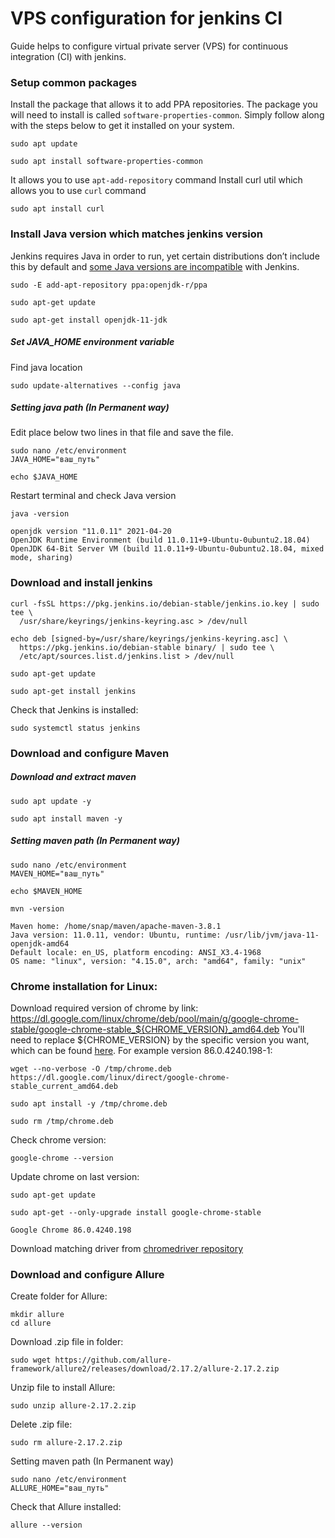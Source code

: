 # VPS configuration for jenkins CI

Guide helps to configure virtual private server (VPS) for continuous integration (CI) with jenkins.

### Setup common packages
Install the package that allows it to add PPA repositories. The package you will need to install is called
```software-properties-common```. Simply follow along with the steps below to get it installed on your system.
```shell
sudo apt update
```
```shell
sudo apt install software-properties-common
```
It allows you to use ```apt-add-repository``` command
Install curl util which allows you to use ```curl``` command
```shell
sudo apt install curl
```

### Install Java version which matches jenkins version

Jenkins requires Java in order to run, yet certain distributions don’t include this by default and
[some Java versions are incompatible](https://www.jenkins.io/doc/administration/requirements/java/) with Jenkins.

```shell
sudo -E add-apt-repository ppa:openjdk-r/ppa
```
```shell
sudo apt-get update
```
```shell
sudo apt-get install openjdk-11-jdk
```

##### Set JAVA_HOME environment variable
Find java location
```shell
sudo update-alternatives --config java
```
##### Setting java path (In Permanent way)
Edit place below two lines in that file and save the file.
```shell
sudo nano /etc/environment
JAVA_HOME="ваш_путь"
```
```shell
echo $JAVA_HOME
```
Restart terminal and check Java version
```shell
java -version
```
```shell
openjdk version "11.0.11" 2021-04-20
OpenJDK Runtime Environment (build 11.0.11+9-Ubuntu-0ubuntu2.18.04)
OpenJDK 64-Bit Server VM (build 11.0.11+9-Ubuntu-0ubuntu2.18.04, mixed mode, sharing)
```
### Download and install jenkins
```shell
curl -fsSL https://pkg.jenkins.io/debian-stable/jenkins.io.key | sudo tee \
  /usr/share/keyrings/jenkins-keyring.asc > /dev/null
```
```shell
echo deb [signed-by=/usr/share/keyrings/jenkins-keyring.asc] \
  https://pkg.jenkins.io/debian-stable binary/ | sudo tee \
  /etc/apt/sources.list.d/jenkins.list > /dev/null
```
```shell
sudo apt-get update
```
```shell
sudo apt-get install jenkins
```
Check that Jenkins is installed:
```shell
sudo systemctl status jenkins
```
### Download and configure Maven
##### Download and extract maven
```shell
sudo apt update -y
```
```shell
sudo apt install maven -y
```
##### Setting maven path (In Permanent way)
```shell
sudo nano /etc/environment
MAVEN_HOME="ваш_путь"
```
```shell
echo $MAVEN_HOME
```
```shell
mvn -version 
```
```shell
Maven home: /home/snap/maven/apache-maven-3.8.1
Java version: 11.0.11, vendor: Ubuntu, runtime: /usr/lib/jvm/java-11-openjdk-amd64
Default locale: en_US, platform encoding: ANSI_X3.4-1968
OS name: "linux", version: "4.15.0", arch: "amd64", family: "unix"
```

### Chrome installation for Linux:
Download required version of chrome by link:
https://dl.google.com/linux/chrome/deb/pool/main/g/google-chrome-stable/google-chrome-stable_${CHROME_VERSION}_amd64.deb
You'll need to replace ${CHROME_VERSION} by the specific version you want, which can
be found [here](https://www.ubuntuupdates.org/package/google_chrome/stable/main/base/google-chrome-stable).
For example version 86.0.4240.198-1:
```shell
wget --no-verbose -O /tmp/chrome.deb https://dl.google.com/linux/direct/google-chrome-stable_current_amd64.deb
```
```shell
sudo apt install -y /tmp/chrome.deb
```
```shell
sudo rm /tmp/chrome.deb
```
Сheck chrome version:
```shell
google-chrome --version
```
Update chrome on last version:
```shell
sudo apt-get update
```
```shell
sudo apt-get --only-upgrade install google-chrome-stable
```
```shell
Google Chrome 86.0.4240.198
```
Download matching driver from [chromedriver repository](https://chromedriver.chromium.org/downloads)

### Download and configure Allure
Create folder for Allure:
```shell
mkdir allure
cd allure
```
Download .zip file in folder:
```shell
sudo wget https://github.com/allure-framework/allure2/releases/download/2.17.2/allure-2.17.2.zip
```
Unzip file to install Allure:
```shell
sudo unzip allure-2.17.2.zip
```
Delete .zip file:
```shell
sudo rm allure-2.17.2.zip
```
Setting maven path (In Permanent way)
```shell
sudo nano /etc/environment
ALLURE_HOME="ваш_путь"
```
Check that Allure installed:
```shell
allure --version
```
